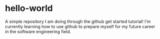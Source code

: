 # hello-world
A simple repository I am doing through the github get started tutorial!
I'm currently learning how to use github to prepare myself for my future career in the software engineering field.
